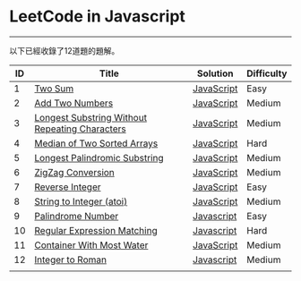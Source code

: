 # LeetCode in Javascript
---

以下已經收錄了12道題的題解。

|ID| Title|Solution|Difficulty|
|---|---|---|---|
| 1   | [Two Sum](https://leetcode.com/problems/two-sum/)  | [JavaScript](./src/001_two_Sum.js)                                     | Easy       |
|2 |[Add Two Numbers](https://leetcode.com/problems/add-two-numbers/) |[JavaScript](./src/002_add_Two_Number.js) | Medium|
|3 |[Longest Substring Without Repeating Characters](https://leetcode.com/problems/longest-substring-without-repeating-characters/) |[JavaScript](./src/003_length_Of_Longest_Substring.js) | Medium |
| 4   | [Median of Two Sorted Arrays](https://leetcode.com/problems/median-of-two-sorted-arrays/)           | [JavaScript](./src/004_median_Of_Two_Sorted_Arrays.js)         | Hard    |
| 5   | [Longest Palindromic Substring](https://leetcode.com/problems/longest-palindromic-substring/)   | [JavaScript](./src/005_Longest_Palindromic_Substring.js)         | Medium     |
| 6   | [ZigZag Conversion](https://leetcode.com/problems/zigzag-conversion/)  | [JavaScript](./src/006_Zigzag_Conversion.js)  | Medium     |
| 7   | [Reverse Integer](https://leetcode.com/problems/reverse-integer/)   | [JavaScript](./src/007_Reverse_Integer.js) | Easy   |
| 8   | [String to Integer (atoi)](https://leetcode.com/problems/string-to-integer-atoi/)  | [JavaScript](./src/008_String_to_Integer.js)   | Medium    |
|9|[Palindrome Number](https://leetcode.com/problems/palindrome-number/)|[Javascript](./src/009_Palindrome_Number.js)|Easy|
|10|[Regular Expression Matching](https://leetcode.com/problems/regular-expression-matching/)|[Javascript](./src/010_Regular_Expression_Matching.js)|Hard|
| 11  | [Container With Most Water](https://leetcode.com/problems/container-with-most-water/)             | [JavaScript](./src/container-with-most-water/res.js)     | Medium     |
|12|[Integer to Roman](https://leetcode.com/problems/integer-to-roman/)|[Javascript](./src/012_Integer_to_Roman.js)|Medium|
|||||